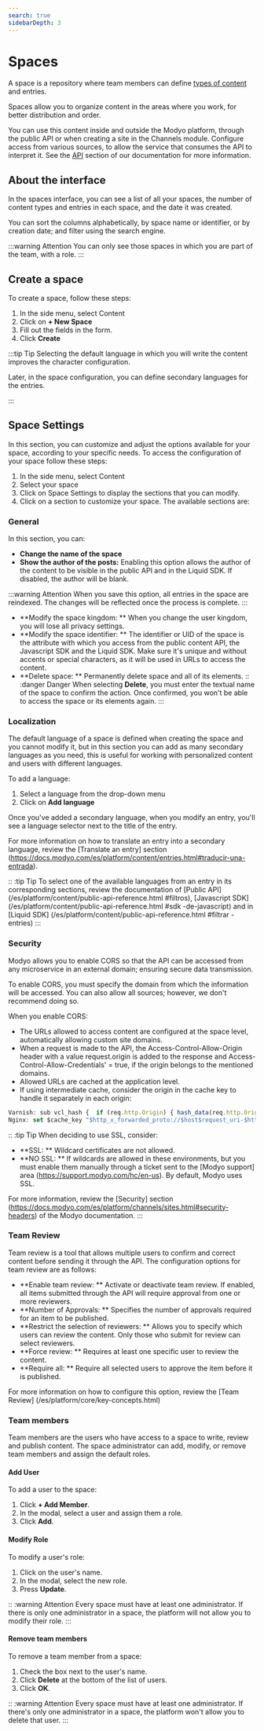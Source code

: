 ```yaml
---
search: true
sidebarDepth: 3
---
```


# Spaces

A space is a repository where team members can define [types of content](https://docs.modyo.com/es/platform/content/types.html) and entries.

Spaces allow you to organize content in the areas where you work, for better distribution and order.

You can use this content inside and outside the Modyo platform, through the public API or when creating a site in the Channels module. Configure access from various sources, to allow the service that consumes the API to interpret it. See the [API](https://docs.modyo.com/es/platform/content/public-api-reference.html#api) section of our documentation for more information.

## About the interface

In the spaces interface, you can see a list of all your spaces, the number of content types and entries in each space, and the date it was created.

You can sort the columns alphabetically, by space name or identifier, or by creation date; and filter using the search engine.

:::warning Attention
You can only see those spaces in which you are part of the team, with a role.
:::

## Create a space

To create a space, follow these steps:

1. In the side menu, select Content
1. Click on **+ New Space**
1. Fill out the fields in the form.
1. Click **Create**


:::tip Tip
Selecting the default language in which you will write the content improves the character configuration.

Later, in the space configuration, you can define secondary languages for the entries.

:::

## Space Settings

In this section, you can customize and adjust the options available for your space, according to your specific needs. To access the configuration of your space follow these steps:
1. In the side menu, select Content
1. Select your space
1. Click on Space Settings to display the sections that you can modify.
1. Click on a section to customize your space. The available sections are:


### General

In this section, you can:
- **Change the name of the space**
- **Show the author of the posts:** Enabling this option allows the author of the content to be visible in the public API and in the Liquid SDK. If disabled, the author will be blank.

:::warning Attention
When you save this option, all entries in the space are reindexed. The changes will be reflected once the process is complete.
:::

- **Modify the space kingdom: ** When you change the user kingdom, you will lose all privacy settings.
- **Modify the space identifier: ** The identifier or UID of the space is the attribute with which you access from the public content API, the Javascript SDK and the Liquid SDK. Make sure it's unique and without accents or special characters, as it will be used in URLs to access the content.
- **Delete space: ** Permanently delete space and all of its elements.
:: :danger Danger
When selecting **Delete**, you must enter the textual name of the space to confirm the action. Once confirmed, you won't be able to access the space or its elements again.
:::


### Localization

The default language of a space is defined when creating the space and you cannot modify it, but in this section you can add as many secondary languages as you need, this is useful for working with personalized content and users with different languages.

To add a language:
1. Select a language from the drop-down menu
1. Click on **Add language**

Once you've added a secondary language, when you modify an entry, you'll see a language selector next to the title of the entry.

For more information on how to translate an entry into a secondary language, review the [Translate an entry] section (https://docs.modyo.com/es/platform/content/entries.html#traducir-una-entrada).

:: :tip Tip
To select one of the available languages from an entry in its corresponding sections, review the documentation of [Public API] (/es/platform/content/public-api-reference.html #filtros), [Javascript SDK] (/es/platform/content/public-api-reference.html #sdk -de-javascript) and in [Liquid SDK] (/es/platform/content/public-api-reference.html #filtrar -entries)
:::


### Security

Modyo allows you to enable CORS so that the API can be accessed from any microservice in an external domain; ensuring secure data transmission.

To enable CORS, you must specify the domain from which the information will be accessed. You can also allow all sources; however, we don't recommend doing so.

When you enable CORS:
- The URLs allowed to access content are configured at the space level, automatically allowing custom site domains.
- When a request is made to the API, the Access-Control-Allow-Origin header with a value request.origin is added to the response and Access-Control-Allow-Credentials' = true, if the origin belongs to the mentioned domains.
- Allowed URLs are cached at the application level.
- If using intermediate cache, consider the origin in the cache key to handle it separately in each origin:

```javascript
Varnish: sub vcl_hash {  if (req.http.Origin) { hash_data(req.http.Origin);  } }
Nginx: set $cache_key "$http_x_forwarded_proto://$host$request_uri-$http_accept-$http_x_requested_with";
```
:: :tip Tip
When deciding to use SSL, consider:
-  **SSL: ** Wildcard certificates are not allowed.
- **NO SSL: ** If wildcards are allowed in these environments, but you must enable them manually through a ticket sent to the [Modyo support] area (https://support.modyo.com/hc/en-us). By default, Modyo uses SSL.

For more information, review the [Security] section (https://docs.modyo.com/es/platform/channels/sites.html#security-headers) of the Modyo documentation.
:::


### Team Review

Team review is a tool that allows multiple users to confirm and correct content before sending it through the API.
The configuration options for team review are as follows:
- **Enable team review: ** Activate or deactivate team review. If enabled, all items submitted through the API will require approval from one or more reviewers.
- **Number of Approvals: ** Specifies the number of approvals required for an item to be published.
- **Restrict the selection of reviewers: ** Allows you to specify which users can review the content. Only those who submit for review can select reviewers.
- **Force review: ** Requires at least one specific user to review the content.
- **Require all: ** Require all selected users to approve the item before it is published.

For more information on how to configure this option, review the
 [Team Review] (/es/platform/core/key-concepts.html)

### Team members

Team members are the users who have access to a space to write, review and publish content. The space administrator can add, modify, or remove team members and assign the default roles.

#### Add User ####
To add a user to the space:
1. Click **+ Add Member**.
1. In the modal, select a user and assign them a role.
1. Click **Add**.


#### Modify Role ####
To modify a user's role:
1. Click on the user's name.
1. In the modal, select the new role.
1. Press **Update**.


:: :warning Attention
Every space must have at least one administrator. If there is only one administrator in a space, the platform will not allow you to modify their role.
:::

#### Remove team members ####
To remove a team member from a space:
1. Check the box next to the user's name.
1. Click **Delete** at the bottom of the list of users.
1. Click **OK**.


:: :warning Attention
Every space must have at least one administrator. If there's only one administrator in a space, the platform won't allow you to delete that user.
:::